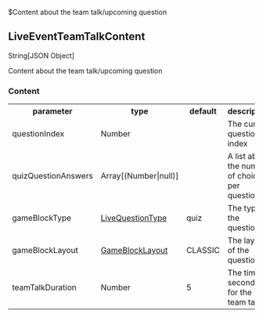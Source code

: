 $Content about the team talk/upcoming question
## LiveEventTeamTalkContent
<span class="type">String[JSON Object]</span>

Content about the team talk/upcoming question

### Content
<table>
  <tr>
    <th>parameter</th>
    <th>type</th>
    <th>default</th>
    <th>description</th>
  </tr>
  <tr>
    <td>questionIndex</td>
    <td>Number</td>
    <td></td>
    <td>The current question index</td>
  </tr>
  <tr>
    <td>quizQuestionAnswers</td>
    <td>Array[(Number|null)]</td>
    <td></td>
    <td>A list about the number of choices per question.</td>
  </tr>
  <tr>
    <td>gameBlockType</td>
    <td><a href="#/enum/LiveQuestionType">LiveQuestionType</a></td>
    <td>quiz</td>
    <td>The type of the question</td>
  </tr>
  <tr>
    <td>gameBlockLayout</td>
    <td><a href="#/enum/GameBlockLayout">GameBlockLayout</a></td>
    <td>CLASSIC</td>
    <td>The layout of the question</td>
  </tr>
  <tr>
    <td>teamTalkDuration</td>
    <td>Number</td>
    <td>5</td>
    <td>The time in seconds for the team talk.</td>
  </tr>
</table>
